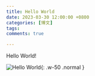 ```yaml
---
title: Hello World
date: 2023-03-30 12:00:00 +0800
categories: [博文]
tags: 
comments: true

---
```


Hello World!

![Hello World](HelloWorld.jpg){: .w-50 .normal }

<!-- {% include embed/bilibili.html id='BV1ds411m7Ns' %} -->
